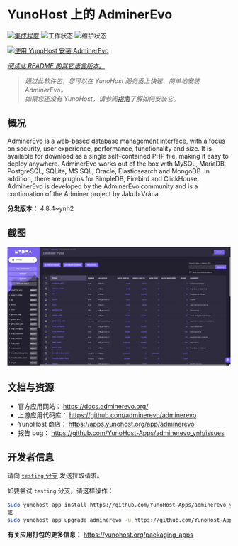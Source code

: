 <!--
注意：此 README 由 <https://github.com/YunoHost/apps/tree/master/tools/readme_generator> 自动生成
请勿手动编辑。
-->

# YunoHost 上的 AdminerEvo

[![集成程度](https://apps.yunohost.org/badge/integration/adminerevo)](https://ci-apps.yunohost.org/ci/apps/adminerevo/)
![工作状态](https://apps.yunohost.org/badge/state/adminerevo)
![维护状态](https://apps.yunohost.org/badge/maintained/adminerevo)

[![使用 YunoHost 安装 AdminerEvo](https://install-app.yunohost.org/install-with-yunohost.svg)](https://install-app.yunohost.org/?app=adminerevo)

*[阅读此 README 的其它语言版本。](./ALL_README.md)*

> *通过此软件包，您可以在 YunoHost 服务器上快速、简单地安装 AdminerEvo。*  
> *如果您还没有 YunoHost，请参阅[指南](https://yunohost.org/install)了解如何安装它。*

## 概况

AdminerEvo is a web-based database management interface, with a focus on security, user experience, performance, functionality and size. It is available for download as a single self-contained PHP file, making it easy to deploy anywhere. AdminerEvo works out of the box with MySQL, MariaDB, PostgreSQL, SQLite, MS SQL, Oracle, Elasticsearch and MongoDB. In addition, there are plugins for SimpleDB, Firebird and ClickHouse. AdminerEvo is developed by the AdminerEvo community and is a continuation of the Adminer project by Jakub Vrána.

**分发版本：** 4.8.4~ynh2

## 截图

![AdminerEvo 的截图](./doc/screenshots/screenshot.png)

## 文档与资源

- 官方应用网站： <https://docs.adminerevo.org/>
- 上游应用代码库： <https://github.com/adminerevo/adminerevo>
- YunoHost 商店： <https://apps.yunohost.org/app/adminerevo>
- 报告 bug： <https://github.com/YunoHost-Apps/adminerevo_ynh/issues>

## 开发者信息

请向 [`testing` 分支](https://github.com/YunoHost-Apps/adminerevo_ynh/tree/testing) 发送拉取请求。

如要尝试 `testing` 分支，请这样操作：

```bash
sudo yunohost app install https://github.com/YunoHost-Apps/adminerevo_ynh/tree/testing --debug
或
sudo yunohost app upgrade adminerevo -u https://github.com/YunoHost-Apps/adminerevo_ynh/tree/testing --debug
```

**有关应用打包的更多信息：** <https://yunohost.org/packaging_apps>
